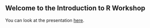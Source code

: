 ## Welcome to the Introduction to R Workshop

You can look at the presentation [here](https://github.com/eugeniopaglino/RWorkshopBase/main/RWorkshopBase.html).
